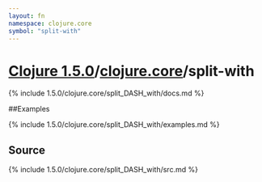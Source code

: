 ```yaml
---
layout: fn
namespace: clojure.core
symbol: "split-with"
---
```


# [Clojure 1.5.0](../../)/[clojure.core](../)/split-with

{% include 1.5.0/clojure.core/split_DASH_with/docs.md %}

##Examples

{% include 1.5.0/clojure.core/split_DASH_with/examples.md %}
## Source
{% include 1.5.0/clojure.core/split_DASH_with/src.md %}

